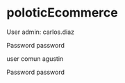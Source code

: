 # poloticEcommerce

User admin:
  carlos.diaz 
  
Password
  password
  
  user comun
  agustin 
  
  Password
  password
 
